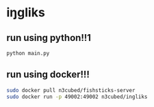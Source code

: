 # iŋgliks

## run using python!!1
```bash
python main.py
```

## run using docker!!!
```bash
sudo docker pull n3cubed/fishsticks-server
sudo docker run -p 49002:49002 n3cubed/ingliks
```
